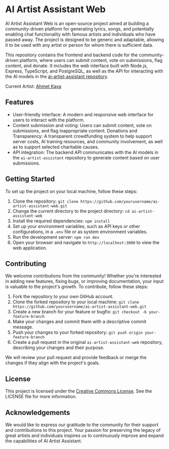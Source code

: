 # AI Artist Assistant Web

AI Artist Assistant Web is an open-source project aimed at building a community-driven platform for generating lyrics, songs, and potentially enabling chat functionality with famous artists and individuals who have passed away. The project is designed to be generic and adaptable, allowing it to be used with any artist or person for whom there is sufficient data.

This repository contains the frontend and backend code for the community-driven platform, where users can submit content, vote on submissions, flag content, and donate. It includes the web interface built with Node.js, Express, TypeScript, and PostgreSQL, as well as the API for interacting with the AI models in the [ai-artist-assistant repository](https://github.com/nesimtunc/ai-artist-assistant).

Current Artist: [Ahmet Kaya](https://en.wikipedia.org/wiki/Ahmet_Kaya)

## Features

- User-friendly interface: A modern and responsive web interface for users to interact with the platform.
- Content submission and voting: Users can submit content, vote on submissions, and flag inappropriate content.
Donations and Transparency: A transparent crowdfunding system to help support server costs, AI training resources, and community involvement, as well as to support selected charitable causes.
- API integration: The backend API communicates with the AI models in the `ai-artist-assistant` repository to generate content based on user submissions.

## Getting Started

To set up the project on your local machine, follow these steps:

1. Clone the repository: `git clone https://github.com/yourusername/ai-artist-assistant-web.git`
2. Change the current directory to the project directory: `cd ai-artist-assistant-web`
3. Install the required dependencies: `npm install`
4. Set up your environment variables, such as API keys or other configurations, in a `.env` file or as system environment variables.
5. Run the development server: `npm run dev`
6. Open your browser and navigate to `http://localhost:3000` to view the web application.

## Contributing

We welcome contributions from the community! Whether you're interested in adding new features, fixing bugs, or improving documentation, your input is valuable to the project's growth. To contribute, follow these steps:

1. Fork the repository to your own GitHub account.
2. Clone the forked repository to your local machine: `git clone https://github.com/yourusername/ai-artist-assistant-web.git`
3. Create a new branch for your feature or bugfix: `git checkout -b your-feature-branch`
4. Make your changes and commit them with a descriptive commit message.
5. Push your changes to your forked repository: `git push origin your-feature-branch`
6. Create a pull request in the original `ai-artist-assistant-web` repository, describing your changes and their purpose.

We will review your pull request and provide feedback or merge the changes if they align with the project's goals.

## License

This project is licensed under the [Creative Commons License](LICENSE). See the LICENSE file for more information.

## Acknowledgements

We would like to express our gratitude to the community for their support and contributions to this project. Your passion for preserving the legacy of great artists and individuals inspires us to continuously improve and expand the capabilities of AI Artist Assistant.
